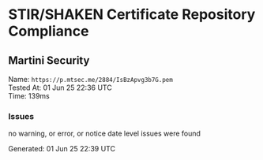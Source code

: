 # STIR/SHAKEN Certificate Repository Compliance

## Martini Security

Name: `https://p.mtsec.me/2884/IsBzApvg3b7G.pem`\
Tested At: 01 Jun 25 22:36 UTC\
Time: 139ms

### Issues

no warning, or error, or notice date level issues were found

Generated: 01 Jun 25 22:39 UTC